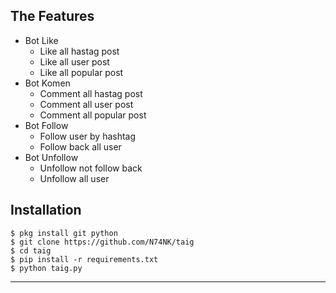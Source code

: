 ## The Features
* Bot Like
  * Like all hastag post
  * Like all user post
  * Like all popular post
* Bot Komen
  * Comment all hastag post
  * Comment all user post
  * Comment all popular post
* Bot Follow
  * Follow user by hashtag
  * Follow back all user
* Bot Unfollow
  * Unfollow not follow back
  * Unfollow all user

## Installation
```
$ pkg install git python
$ git clone https://github.com/N74NK/taig
$ cd taig
$ pip install -r requirements.txt
$ python taig.py
```
---------------------

